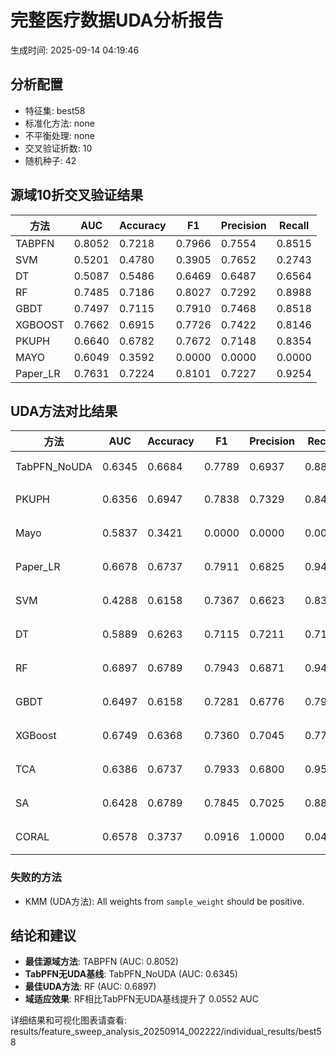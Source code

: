 # 完整医疗数据UDA分析报告

生成时间: 2025-09-14 04:19:46

## 分析配置

- 特征集: best58
- 标准化方法: none
- 不平衡处理: none
- 交叉验证折数: 10
- 随机种子: 42

## 源域10折交叉验证结果

| 方法 | AUC | Accuracy | F1 | Precision | Recall |
|------|-----|----------|----|-----------| -------|
| TABPFN | 0.8052 | 0.7218 | 0.7966 | 0.7554 | 0.8515 |
| SVM | 0.5201 | 0.4780 | 0.3905 | 0.7652 | 0.2743 |
| DT | 0.5087 | 0.5486 | 0.6469 | 0.6487 | 0.6564 |
| RF | 0.7485 | 0.7186 | 0.8027 | 0.7292 | 0.8988 |
| GBDT | 0.7497 | 0.7115 | 0.7910 | 0.7468 | 0.8518 |
| XGBOOST | 0.7662 | 0.6915 | 0.7726 | 0.7422 | 0.8146 |
| PKUPH | 0.6640 | 0.6782 | 0.7672 | 0.7148 | 0.8354 |
| MAYO | 0.6049 | 0.3592 | 0.0000 | 0.0000 | 0.0000 |
| Paper_LR | 0.7631 | 0.7224 | 0.8101 | 0.7227 | 0.9254 |

## UDA方法对比结果

| 方法 | AUC | Accuracy | F1 | Precision | Recall | 类型 |
|------|-----|----------|----|-----------| -------|------|
| TabPFN_NoUDA | 0.6345 | 0.6684 | 0.7789 | 0.6937 | 0.8880 | TabPFN基线 |
| PKUPH | 0.6356 | 0.6947 | 0.7838 | 0.7329 | 0.8474 | 传统基线 |
| Mayo | 0.5837 | 0.3421 | 0.0000 | 0.0000 | 0.0000 | 传统基线 |
| Paper_LR | 0.6678 | 0.6737 | 0.7911 | 0.6825 | 0.9429 | 传统基线 |
| SVM | 0.4288 | 0.6158 | 0.7367 | 0.6623 | 0.8391 | 机器学习基线 |
| DT | 0.5889 | 0.6263 | 0.7115 | 0.7211 | 0.7135 | 机器学习基线 |
| RF | 0.6897 | 0.6789 | 0.7943 | 0.6871 | 0.9429 | 机器学习基线 |
| GBDT | 0.6497 | 0.6158 | 0.7281 | 0.6776 | 0.7910 | 机器学习基线 |
| XGBoost | 0.6749 | 0.6368 | 0.7360 | 0.7045 | 0.7756 | 机器学习基线 |
| TCA | 0.6386 | 0.6737 | 0.7933 | 0.6800 | 0.9520 | UDA方法 |
| SA | 0.6428 | 0.6789 | 0.7845 | 0.7025 | 0.8880 | UDA方法 |
| CORAL | 0.6578 | 0.3737 | 0.0916 | 1.0000 | 0.0480 | UDA方法 |

### 失败的方法

- KMM (UDA方法): All weights from `sample_weight` should be positive.

## 结论和建议

- **最佳源域方法**: TABPFN (AUC: 0.8052)
- **TabPFN无UDA基线**: TabPFN_NoUDA (AUC: 0.6345)
- **最佳UDA方法**: RF (AUC: 0.6897)
- **域适应效果**: RF相比TabPFN无UDA基线提升了 0.0552 AUC

详细结果和可视化图表请查看: results/feature_sweep_analysis_20250914_002222/individual_results/best58